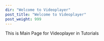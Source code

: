 ```yaml
---
dir: "Welcome to Videoplayer"
post_title: "Welcome to Videoplayer"
post_weight: 999
---
```


This is Main Page for Videoplayer in Tutorials